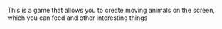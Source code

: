 This is a game 
that allows you to create moving animals on the screen,
which you can feed and other interesting things
